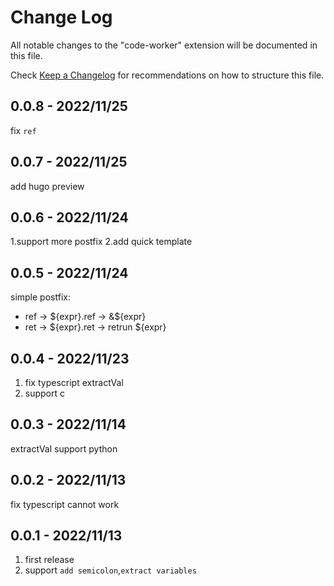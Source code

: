 # Change Log

All notable changes to the "code-worker" extension will be documented in this
file.

Check [Keep a Changelog](http://keepachangelog.com/) for recommendations on how
to structure this file.

## 0.0.8 - 2022/11/25

fix `ref`

## 0.0.7 - 2022/11/25

add hugo preview

## 0.0.6 - 2022/11/24

1.support more postfix 2.add quick template

## 0.0.5 - 2022/11/24

simple postfix:

- ref -> ${expr}.ref -> &${expr}
- ret -> ${expr}.ret -> retrun ${expr}

## 0.0.4 - 2022/11/23

1. fix typescript extractVal
2. support c

## 0.0.3 - 2022/11/14

extractVal support python

## 0.0.2 - 2022/11/13

fix typescript cannot work

## 0.0.1 - 2022/11/13

1. first release
2. support `add semicolon`,`extract variables`
